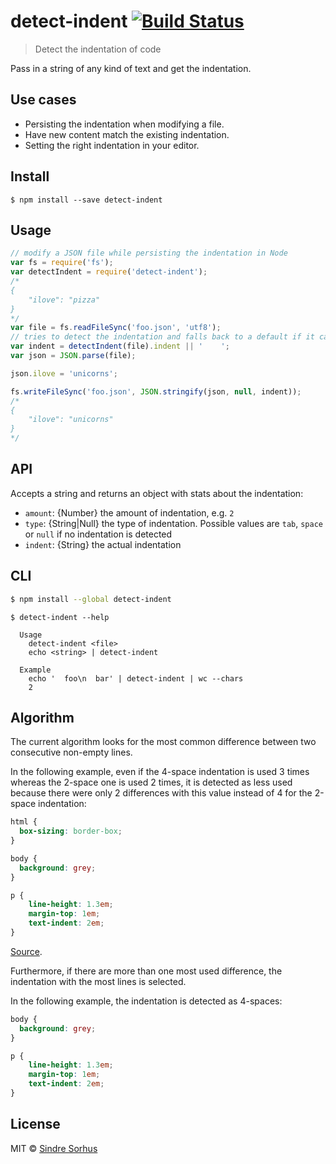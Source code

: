 # detect-indent [![Build Status](https://travis-ci.org/sindresorhus/detect-indent.svg?branch=master)](https://travis-ci.org/sindresorhus/detect-indent)

> Detect the indentation of code

Pass in a string of any kind of text and get the indentation.


## Use cases

- Persisting the indentation when modifying a file.
- Have new content match the existing indentation.
- Setting the right indentation in your editor.


## Install

```
$ npm install --save detect-indent
```


## Usage

```js
// modify a JSON file while persisting the indentation in Node
var fs = require('fs');
var detectIndent = require('detect-indent');
/*
{
    "ilove": "pizza"
}
*/
var file = fs.readFileSync('foo.json', 'utf8');
// tries to detect the indentation and falls back to a default if it can't
var indent = detectIndent(file).indent || '    ';
var json = JSON.parse(file);

json.ilove = 'unicorns';

fs.writeFileSync('foo.json', JSON.stringify(json, null, indent));
/*
{
    "ilove": "unicorns"
}
*/
```


## API

Accepts a string and returns an object with stats about the indentation:  

* `amount`: {Number} the amount of indentation, e.g. `2`  
* `type`: {String|Null} the type of indentation. Possible values are `tab`, `space` or `null` if no indentation is detected  
* `indent`: {String} the actual indentation


## CLI

```sh
$ npm install --global detect-indent
```

```
$ detect-indent --help

  Usage
    detect-indent <file>
    echo <string> | detect-indent

  Example
    echo '  foo\n  bar' | detect-indent | wc --chars
    2
```


## Algorithm

The current algorithm looks for the most common difference between two consecutive non-empty lines.

In the following example, even if the 4-space indentation is used 3 times whereas the 2-space one is used 2 times, it is detected as less used because there were only 2 differences with this value instead of 4 for the 2-space indentation:

```css
html {
  box-sizing: border-box;
}

body {
  background: grey;
}

p {
    line-height: 1.3em;
    margin-top: 1em;
    text-indent: 2em;
}
```

[Source](https://medium.com/@heatherarthur/detecting-code-indentation-eff3ed0fb56b#3918).

Furthermore, if there are more than one most used difference, the indentation with the most lines is selected.

In the following example, the indentation is detected as 4-spaces:

```css
body {
  background: grey;
}

p {
    line-height: 1.3em;
    margin-top: 1em;
    text-indent: 2em;
}
```


## License

MIT © [Sindre Sorhus](http://sindresorhus.com)
